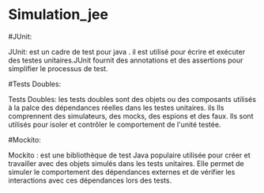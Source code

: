 # Simulation_jee

#JUnit:

JUnit: est un cadre de test pour java . il est utilisé pour écrire et exécuter des testes unitaires.JUnit fournit des annotations et des assertions pour simplifier le processus de test.

#Tests Doubles:

Tests Doubles: les tests doubles sont des objets ou des composants utilisés  à la palce des dépendances réelles dans les testes unitaires. ils Ils comprennent des simulateurs, des mocks, des espions et des faux. Ils sont utilisés pour isoler et contrôler le comportement de l'unité testée.


#Mockito:

Mockito : est une bibliothèque de test Java populaire utilisée pour créer et travailler avec des objets simulés dans les tests unitaires. Elle permet de simuler le comportement des dépendances externes et de vérifier les interactions avec ces dépendances lors des tests.
